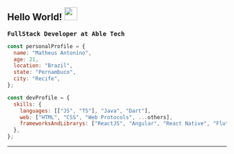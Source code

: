 ## Hello World! <img src="https://raw.githubusercontent.com/iampavangandhi/iampavangandhi/master/gifs/Hi.gif" width="30px"></h2>


<pre><b>FullStack Developer at Able Tech</b></pre>

```javascript
const personalProfile = {
  name: "Matheus Antonino",
  age: 21,
  location: "Brazil",
  state: "Pernambuco",
  city: "Recife",
};

const devProfile = {
  skills: {
    languages: [["JS", "TS"], "Java", "Dart"],
    web: ["HTML", "CSS", "Web Protocols", ...others],
    frameworksAndLibrarys: ["ReactJS", "Angular", "React Native", "Flutter", "NodeJS", "Spring Boot"],
  },
};
```

---
